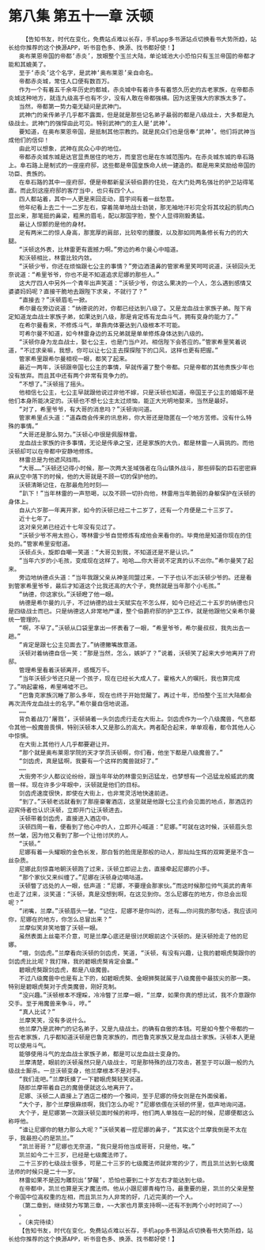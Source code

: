 # 第八集 第五十一章 沃顿
        【告知书友，时代在变化，免费站点难以长存，手机app多书源站点切换看书大势所趋，站长给你推荐的这个换源APP，听书音色多、换源、找书都好使！】
       奥布莱恩帝国的帝都‘赤炎’，放眼整个玉兰大陆，单论城池大小恐怕只有玉兰帝国的帝都才能和其媲美了。
       至于‘赤炎’这个名字，是武神‘奥布莱恩’亲自命名。
       帝都赤炎城，常住人口便有数百万。
       作为一个有着五千余年历史的都城，赤炎城中有着许多有着悠久历史的古老家族，在帝都赤炎城这种地方，就连九级高手也有不少，没有人敢在帝都强横。因为这里强大的家族太多了。
       当然，帝都第一势力毫无疑问是武神门。
       武神门的亲传弟子几乎都不露面，但是就是那些记名弟子最弱的都是八级战士，大多都是九级战士。武神门的强悍由此可见。特别武神门的主人是‘武神’。
       要知道，在奥布莱恩帝国，是抵制其他宗教的。就是民众们也是信奉‘武神’。他们将武神当成他们的信仰！
       由此可以想象，武神在民众心中的地位。
       帝都赤炎城东城是达官显贵居住的地方，而皇宫也是在东城范围内。在赤炎城东城的阜石路上。阜石路上是制式的一座座府邸，这些都是帝国皇族命人统一建造的。都是用来奖励给帝国的功臣、贵族的。
       在阜石路的其中一座府邸，便是帝都新星沃顿伯爵的住处，在大门处两名强壮的护卫站得笔直。而此刻这座府邸的客厅当中，也只有四个人。
       四人都站着，其中一人更是来回走动，眉宇间有着一丝愁意。
       他年纪看上去二十一二岁左右，穿着简单地战士劲装，那无袖地汗衫完全将其坟起的肌肉凸显出来，那笔挺的鼻梁，粗黑的眉毛，配以那国字脸，整个人显得刚毅勇猛。
       最让人惊颤的是他的身材。
       足有两米二的惊人身高，那宽厚的肩部，比较窄的腰腹，以及那如同两条修长有力的的大腿。
       “沃顿这外表，比林雷更有震撼力啊。”旁边的希尔曼心中暗道。
       和沃顿相比，林雷比较内敛。
       “沃顿少爷，你还在烦恼跟七公主的事情？”旁边酒渣鼻的管家希里笑呵呵说道，沃顿回头无奈说道：“希里爷爷，你也不是不知道追求尼娜的那些人。”
       这大厅四人中另外一个青年出声笑道：“沃顿少爷，你这么果决的一个人，怎么遇到感情又婆婆妈妈呢？直接干脆地去跟陛下求亲，不就行了？”
       “直接去？”沃顿眉毛一掀。
       希尔曼在旁边说道：“纳德说的对，你都已经达到八级了。又是龙血战士家族子弟。陛下肯定知道龙血战士家族子弟，如果达到八级，那是肯定练有龙血斗气，拥有变身的能力了。”
       在希尔曼看来，不修炼斗气，单靠肉体要达到八级根本不可能。
       可希尔曼不知道，如今林雷身边的五兄弟就是单单修炼身体达到八级的。
       “沃顿你身为龙血战士，娶七公主，也是门当户对。相信陛下会答应的。”管家希里笑着说道，“不过求亲嘛，我想，你可以让七公主去探探陛下的口风，这样也更有把握。”
       管家希里跟希尔曼相视一眼，都笑了起来。
       最近一两年，沃顿跟帝国七公主的事情，早就传遍了整个帝都。只是帝都的其他贵族少年也没有放弃。而且其中还有两个非常有竞争力的。
       “不想了。”沃顿摇了摇头。
       他相信七公主，七公主早就跟他说过非他不嫁，只是沃顿也知道，帝国王子公主的婚姻不是他们本身所能决定的。沃顿也不想七公主太过烦恼，能正大光明地娶来，当然是最好。
       “对了，希里爷爷，有大哥的消息吗？”沃顿询问道。
       管家希里点头道：“道森商会传来的讯息称，你大哥还是隐匿在一个地方苦修。没有什么特殊的事情。”
       “大哥还是那么努力。”沃顿心中很是佩服林雷。
       龙血战士家族的许多事情，无论是传承之宝，还是家族的大仇，都是林雷一人肩挑的。而他沃顿却可以在帝都中安静地修炼。
       林雷总是为他遮风挡雨。
       “大哥……”沃顿还记得小时候，那一次两大圣域强者在乌山镇外战斗，那些碎裂的巨石密密麻麻从空中落下的时候，他的大哥就是不顾一切的保护他的。
       沃顿清晰记住，在那最危险时刻——
       “趴下！”当年林雷的一声怒喝，以及不顾一切扑向他，林雷用当年脆弱的身躯保护在沃顿的身体上。
       自从六岁那一年离开家，如今的沃顿已经二十二岁了，还有一个月便是二十三岁了。
       近十七年了。
       这对亲兄弟已经近十七年没有见过了。
       “沃顿少爷不用太担心，等林雷少爷自觉修炼有成他会来看你的。毕竟他是知道你现在的住处的。”管家希里安慰道。
       沃顿点头，旋即自嘲一笑道：“大哥见到我，不知道还是不是认识。”
       “当年六岁的小毛孩，变成现在这样了。哈哈……你大哥说不定真的认不出你。”希尔曼笑了起来。
       旁边地纳德点头道：“当年我跟父亲从神圣同盟过来，一下子也认不出沃顿少爷的。还是看到管家希里爷爷，最后才知道这个比我还高的大个子，竟然就是当年那个小毛孩。”
       “纳德，你这家伙。”沃顿瞪了他一眼。
       纳德是希尔曼的儿子，不过纳德的战士天赋实在不怎么样，如今已经近二十五岁的纳德也只是四级战士而已。只是纳德这人非常地严谨，整个伯爵府邸的护卫工作，就是他跟他父亲希尔曼统一管理的。
       “啊，不早了。”沃顿从口袋里拿出一怀表看了一眼，“希里爷爷，希尔曼叔叔，我先出去一趟。”
       “肯定是跟七公主见面去了。”纳德撇嘴故意道。
       沃顿对着纳德自信一笑：“那是当然，怎么，嫉妒了？”说着，沃顿笑了起来大步地离开了府邸。
       管理希里看着沃顿离开，感慨万千。
       “当年沃顿少爷还只是一个孩子，现在已经长大成人了。霍格大人的嘱托，我也算完成了。”响起霍格，希里唏嘘不已。
       “巴鲁克家族沉睡了那么多年，现在也终于开始觉醒了。再过十年，恐怕整个玉兰大陆都会再次流传龙血战士的名字。”希尔曼自信地说道。
       ……
       背负着战刀‘屠戮’，沃顿骑着一头剑齿虎行走在大街上。剑齿虎作为一个八级魔兽，气息都令其他一般魔兽畏惧，特别沃顿本人又是那么的高大。两者配合起来，单单观看，都令其他人心中惊惧。
       在大街上其他行人几乎都要避让开。
       “那个就是奥布莱恩学院的天才学员沃顿啊，你们看，他坐下都是八级魔兽了。”
       “剑齿虎，真是猛啊，我要有一个这样的魔兽就好了。”
       ……
       大街旁不少人都议论纷纷，跟当年年幼的林雷见到迅猛龙，也梦想有一个迅猛龙般威武的魔兽一样。现在许多少年眼中，沃顿就是他们的目标。
       剑齿虎速度很快，即使在大街上，也非常灵活地快速前进。
       “到了。”沃顿老远就看到了那座豪奢酒店，这里就是他跟七公主约会见面的地点，那酒店的迎宾侍者也认识沃顿，立即开门让沃顿进去。
       沃顿带着剑齿虎，直接进入酒店中。
       沃顿四周一看，便看到了他心中的人，立即开心喊道：“尼娜。”可就在这时候，沃顿眉头忽然一皱，因为他又看到了那一个让他讨厌的人。
       “沃顿。”
       尼娜有着一头耀眼的金色长发，那白皙的脸庞是那般的动人，那灿灿生辉的双眸更是不含一丝杂质。
       尼娜此刻惊喜地朝沃顿跑了过来，沃顿立即迎上去，直接牵起尼娜的小手。
       “那个家伙又来纠缠了。”尼娜在沃顿身边嘀咕道。
       沃顿瞥了远处的人一眼，低声道：“尼娜，不要理会那家伙。”而这时候那位帅气英武的青年也走了过来，淡笑道：“沃顿，真是没想到啊，在这见到你。怎么尼娜在的地方，你总会出现呢？”
       “闭嘴，兰摩。”沃顿眉头一皱，“记住，尼娜不是你叫的，还有……你问我的那句话，我应该问你，尼娜在的地方，你怎么总冒出来？”
       兰摩似笑非笑地瞥了沃顿一眼。
       虽然表面上丝毫不介意，可是兰摩心底还是很讨厌眼前这个沃顿的。是沃顿抢走了他的尼娜。
       “哦，剑齿虎。”兰摩看向沃顿的剑齿虎，笑道，“沃顿，有没有兴趣，让我的碧眼虎獒跟你的剑齿虎比比呢？我打赌，我的碧眼虎獒肯定会赢。”
       碧眼虎獒跟剑齿虎，都是八级魔兽。
       不过八级魔兽中也是有上下的，如碧眼虎獒、金眼狮獒就属于八级魔兽中最拔尖的那一类。特别是碧眼虎獒对于虎类魔兽，刚好克制。
       “没兴趣。”沃顿根本不理睬，冷冷瞥了兰摩一眼，“兰摩，如果你真的想比试，我不介意跟你交手。至于用魔兽来争斗，哼。”
       “真人比试？”
       兰摩笑笑，没有多说什么。
       他兰摩乃是武神门的记名弟子，又是九级战士。的确有自傲的本钱。可是如今整个帝都的一些古老家族，几乎都知道沃顿是巴鲁克家族的，而巴鲁克家族又是龙血战士家族。沃顿本人更是可以使用斗气。
       能够使用斗气的龙血战士家族子弟，都是可以龙血战士变身的。
       兰摩清楚，眼前的沃顿虽然只是八级战士，可是那特殊的战刀攻击，甚至于可以跟一般的九级战士厮杀。一旦沃顿变身，他兰摩根本不是对手。
       “我们走吧。”兰摩抚摸了一下碧眼虎獒轻笑说道。
       随即兰摩带着自己的魔兽便就这么地离开了。
       尼娜、沃顿二人直接上了酒店二楼的一个雅间，至于尼娜的侍女则是在外面侯着。
       “大个子，那个兰摩很麻烦啊，我们怎么办呢？”尼娜依偎在沃顿的怀里，低声地询问道。
       大个子，是尼娜第一次跟沃顿见面时候的称呼，他们两人单独在一起的时候，尼娜便都这么称呼他。
       “谁让尼娜你的魅力那么大呢？”沃顿笑着一捏尼娜的鼻子，“其实这个兰摩我倒是不太在乎，我最担心的是凯兰。”
       “凯兰哥哥？”尼娜也无奈道，“我只是将他当成哥哥，只是他，唉。”
       凯兰如今二十三岁，已经是七级魔法师了。
       二十三岁的七级战士很多，可是二十三岁的七级魔法师就非常的少了，而且凯兰达到七级魔法师的时候只是二十一岁。
       林雷如果不是因为雕刻出‘梦醒’，恐怕也要到二十岁左右才能达到七级。
       在帝都中，凯兰也算是天才魔法师。他从小跟尼娜青梅竹马，最重要的是，凯兰的父亲是整个帝国中位高权重的左相，而且凯兰为人非常的好，几近完美的一个人。
       （第二章到，继续努力写第三章，~~大家也月票支持啊~~还有不到两个小时时间了~~）
       。
       。（未完待续）
       【告知书友，时代在变化，免费站点难以长存，手机app多书源站点切换看书大势所趋，站长给你推荐的这个换源APP，听书音色多、换源、找书都好使！】